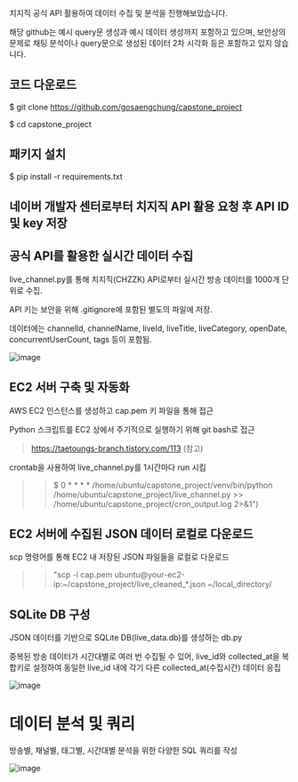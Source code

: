 치지직 공식 API 활용하여 데이터 수집 및 분석을 진행해보았습니다.  

해당 github는 예시 query문 생성과 예시 데이터 생성까지 포함하고 있으며, 보안상의 문제로 채팅 분석이나 query문으로 생성된 데이터 2차 시각화 등은 포함하고 있지 않습니다.  


## 코드 다운로드  

$ git clone https://github.com/gosaengchung/capstone_project  

$ cd capstone_project  

## 패키지 설치  

$ pip install -r requirements.txt  

## 네이버 개발자 센터로부터 치지직 API 활용 요청 후 API ID 및 key 저장  


## 공식 API를 활용한 실시간 데이터 수집  

live_channel.py를 통해 치지직(CHZZK) API로부터 실시간 방송 데이터를 1000개 단위로 수집.  

API 키는 보안을 위해 .gitignore에 포함된 별도의 파일에 저장.  

데이터에는 channelId, channelName, liveId, liveTitle, liveCategory, openDate, concurrentUserCount, tags 등이 포함됨.  

![image](https://github.com/user-attachments/assets/b8be4e8d-cd69-4b90-98d3-db9c04bc8a2c)  


## EC2 서버 구축 및 자동화  

AWS EC2 인스턴스를 생성하고 cap.pem 키 파일을 통해 접근  

Python 스크립트를 EC2 상에서 주기적으로 실행하기 위해 git bash로 접근  

> https://taetoungs-branch.tistory.com/113 (참고)
 

crontab을 사용하여 live_channel.py를 1시간마다 run 시킴  

>> $ 0 * * * * /home/ubuntu/capstone_project/venv/bin/python /home/ubuntu/capstone_project/live_channel.py >> /home/ubuntu/capstone_project/cron_output.log 2>&1")  


## EC2 서버에 수집된 JSON 데이터 로컬로 다운로드  

scp 명령어를 통해 EC2 내 저장된 JSON 파일들을 로컬로 다운로드  

>> "scp -i cap.pem ubuntu@your-ec2-ip:~/capstone_project/live_cleaned_*.json ~/local_directory/


## SQLite DB 구성  

JSON 데이터를 기반으로 SQLite DB(live_data.db)를 생성하는 db.py  

중복된 방송 데이터가 시간대별로 여러 번 수집될 수 있어, live_id와 collected_at을 복합키로 설정하여 동일한 live_id 내에 각기 다른 collected_at(수집시간) 데이터 응집  

![image](https://github.com/user-attachments/assets/a1188c7e-005b-4419-8336-756f93f1781b)  


# 데이터 분석 및 쿼리
방송별, 채널별, 태그별, 시간대별 분석을 위한 다양한 SQL 쿼리를 작성  

![image](https://github.com/user-attachments/assets/257929c1-fb74-4a6a-a0fb-08741dac41f8)



